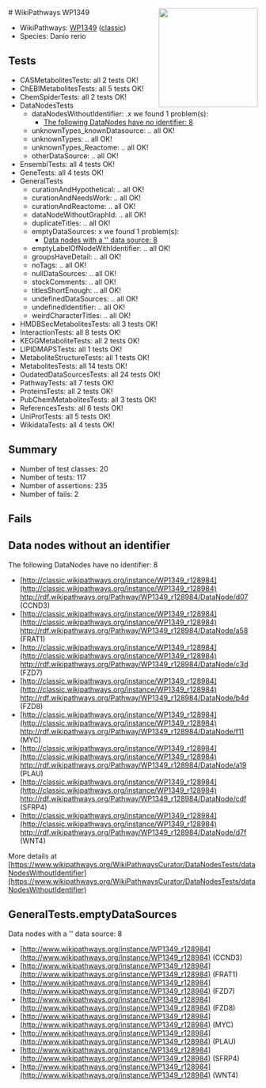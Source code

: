 <img style="float: right; width: 200px" src="https://upload.wikimedia.org/wikipedia/commons/thumb/8/83/Wplogo_with_text_500.png/640px-Wplogo_with_text_500.png" />
# WikiPathways WP1349

* WikiPathways: [WP1349](https://wikipathways.org/pathways/WP1349) ([classic](https://classic.wikipathways.org/instance/WP1349))
* Species: Danio rerio
## Tests
* CASMetabolitesTests: all 2 tests OK!
* ChEBIMetabolitesTests: all 5 tests OK!
* ChemSpiderTests: all 2 tests OK!
* DataNodesTests
    * dataNodesWithoutIdentifier: .x we found 1 problem(s):
        * [The following DataNodes have no identifier: 8](#d2d32fa7)
    * unknownTypes_knownDatasource: .. all OK!
    * unknownTypes: .. all OK!
    * unknownTypes_Reactome: .. all OK!
    * otherDataSource: .. all OK!
* EnsemblTests: all 4 tests OK!
* GeneTests: all 4 tests OK!
* GeneralTests
    * curationAndHypothetical: .. all OK!
    * curationAndNeedsWork: .. all OK!
    * curationAndReactome: .. all OK!
    * dataNodeWithoutGraphId: .. all OK!
    * duplicateTitles: .. all OK!
    * emptyDataSources: x we found 1 problem(s):
        * [Data nodes with a '' data source: 8](#3d121fd3)
    * emptyLabelOfNodeWithIdentifier: .. all OK!
    * groupsHaveDetail: .. all OK!
    * noTags: .. all OK!
    * nullDataSources: .. all OK!
    * stockComments: .. all OK!
    * titlesShortEnough: .. all OK!
    * undefinedDataSources: .. all OK!
    * undefinedIdentifier: .. all OK!
    * weirdCharacterTitles: .. all OK!
* HMDBSecMetabolitesTests: all 3 tests OK!
* InteractionTests: all 8 tests OK!
* KEGGMetaboliteTests: all 2 tests OK!
* LIPIDMAPSTests: all 1 tests OK!
* MetaboliteStructureTests: all 1 tests OK!
* MetabolitesTests: all 14 tests OK!
* OudatedDataSourcesTests: all 24 tests OK!
* PathwayTests: all 7 tests OK!
* ProteinsTests: all 2 tests OK!
* PubChemMetabolitesTests: all 3 tests OK!
* ReferencesTests: all 6 tests OK!
* UniProtTests: all 5 tests OK!
* WikidataTests: all 4 tests OK!


## Summary

* Number of test classes: 20
* Number of tests: 117
* Number of assertions: 235
* Number of fails: 2

## Fails

<a name="d2d32fa7" />

## Data nodes without an identifier

The following DataNodes have no identifier: 8

* [http://classic.wikipathways.org/instance/WP1349_r128984](http://classic.wikipathways.org/instance/WP1349_r128984) http://rdf.wikipathways.org/Pathway/WP1349_r128984/DataNode/d07 (CCND3)
* [http://classic.wikipathways.org/instance/WP1349_r128984](http://classic.wikipathways.org/instance/WP1349_r128984) http://rdf.wikipathways.org/Pathway/WP1349_r128984/DataNode/a58 (FRAT1)
* [http://classic.wikipathways.org/instance/WP1349_r128984](http://classic.wikipathways.org/instance/WP1349_r128984) http://rdf.wikipathways.org/Pathway/WP1349_r128984/DataNode/c3d (FZD7)
* [http://classic.wikipathways.org/instance/WP1349_r128984](http://classic.wikipathways.org/instance/WP1349_r128984) http://rdf.wikipathways.org/Pathway/WP1349_r128984/DataNode/b4d (FZD8)
* [http://classic.wikipathways.org/instance/WP1349_r128984](http://classic.wikipathways.org/instance/WP1349_r128984) http://rdf.wikipathways.org/Pathway/WP1349_r128984/DataNode/f11 (MYC)
* [http://classic.wikipathways.org/instance/WP1349_r128984](http://classic.wikipathways.org/instance/WP1349_r128984) http://rdf.wikipathways.org/Pathway/WP1349_r128984/DataNode/a19 (PLAU)
* [http://classic.wikipathways.org/instance/WP1349_r128984](http://classic.wikipathways.org/instance/WP1349_r128984) http://rdf.wikipathways.org/Pathway/WP1349_r128984/DataNode/cdf (SFRP4)
* [http://classic.wikipathways.org/instance/WP1349_r128984](http://classic.wikipathways.org/instance/WP1349_r128984) http://rdf.wikipathways.org/Pathway/WP1349_r128984/DataNode/d7f (WNT4)


More details at [https://www.wikipathways.org/WikiPathwaysCurator/DataNodesTests/dataNodesWithoutIdentifier](https://www.wikipathways.org/WikiPathwaysCurator/DataNodesTests/dataNodesWithoutIdentifier)

<a name="3d121fd3" />

## GeneralTests.emptyDataSources

Data nodes with a '' data source: 8

* [http://www.wikipathways.org/instance/WP1349_r128984](http://www.wikipathways.org/instance/WP1349_r128984) (CCND3)
* [http://www.wikipathways.org/instance/WP1349_r128984](http://www.wikipathways.org/instance/WP1349_r128984) (FRAT1)
* [http://www.wikipathways.org/instance/WP1349_r128984](http://www.wikipathways.org/instance/WP1349_r128984) (FZD7)
* [http://www.wikipathways.org/instance/WP1349_r128984](http://www.wikipathways.org/instance/WP1349_r128984) (FZD8)
* [http://www.wikipathways.org/instance/WP1349_r128984](http://www.wikipathways.org/instance/WP1349_r128984) (MYC)
* [http://www.wikipathways.org/instance/WP1349_r128984](http://www.wikipathways.org/instance/WP1349_r128984) (PLAU)
* [http://www.wikipathways.org/instance/WP1349_r128984](http://www.wikipathways.org/instance/WP1349_r128984) (SFRP4)
* [http://www.wikipathways.org/instance/WP1349_r128984](http://www.wikipathways.org/instance/WP1349_r128984) (WNT4)


